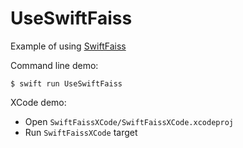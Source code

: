 # UseSwiftFaiss

Example of using [SwiftFaiss](https://github.com/jkrukowski/SwiftFaiss.git)

Command line demo:

```
$ swift run UseSwiftFaiss
```

XCode demo:

- Open `SwiftFaissXCode/SwiftFaissXCode.xcodeproj`
- Run `SwiftFaissXCode` target
